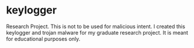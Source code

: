 # keylogger
Research Project.
This is not to be used for malicious intent. I created this keylogger and trojan malware for my graduate research project. It is meant for educational purposes only.
